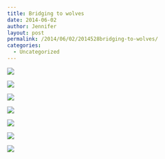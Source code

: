 ```yaml
---
title: Bridging to wolves
date: 2014-06-02
author: Jennifer
layout: post
permalink: /2014/06/02/2014528bridging-to-wolves/
categories:
  - Uncategorized
---
```

<div class="image-gallery-wrapper">
  <p>
    <img src="http://static1.squarespace.com/static/50db6bb3e4b015296cd43789/50dfa5b1e4b0dc6320e0b5ea/538cc7cee4b0942d9665b924/1401735170163/2014-05-18+16.52.52.jpg.52.jpg?format=original" />
  </p>

  <p>
    <img src="http://static1.squarespace.com/static/50db6bb3e4b015296cd43789/50dfa5b1e4b0dc6320e0b5ea/538cc7dae4b0bc4e1d051602/1401735164783/2014-05-18+16.16.18.jpg.18.jpg?format=original" />
  </p>

  <p>
    <img src="http://static1.squarespace.com/static/50db6bb3e4b015296cd43789/50dfa5b1e4b0dc6320e0b5ea/538cc7e6e4b0942d9665b94b/1401735195565/2014-05-18+16.53.00.jpg.00.jpg?format=original" />
  </p>

  <p>
    <img src="http://static1.squarespace.com/static/50db6bb3e4b015296cd43789/50dfa5b1e4b0dc6320e0b5ea/538cc7ece4b0bc4e1d05161d/1401735168327/2014-05-18+16.54.48.jpg.48.jpg?format=original" />
  </p>

  <p>
    <img src="http://static1.squarespace.com/static/50db6bb3e4b015296cd43789/50dfa5b1e4b0dc6320e0b5ea/538cc7f1e4b0942d9665b95a/1401735189168/2014-05-18+16.55.28.jpg.28.jpg?format=original" />
  </p>

  <p>
    <img src="http://static1.squarespace.com/static/50db6bb3e4b015296cd43789/50dfa5b1e4b0dc6320e0b5ea/538cc7f5e4b0942d9665b964/1401735222615/2014-05-18+17.02.45.jpg.45.jpg?format=original" />
  </p>

  <p>
    <img src="http://static1.squarespace.com/static/50db6bb3e4b015296cd43789/50dfa5b1e4b0dc6320e0b5ea/538cc7fae4b0942d9665b97e/1401735250863/2014-05-18+17.05.06.jpg.06.jpg?format=original" />
  </p>
</div>
